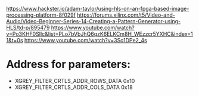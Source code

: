 https://www.hackster.io/adam-taylor/using-hls-on-an-fpga-based-image-processing-platform-8f029f
https://forums.xilinx.com/t5/Video-and-Audio/Video-Beginner-Series-14-Creating-a-Pattern-Generator-using-HLS/td-p/895479
https://www.youtube.com/watch?v=Po3KHF0SlIc&list=PLo7bVbJhQ6qzK6ELKCm8H_WEzzcr5YXHC&index=11&t=0s
https://www.youtube.com/watch?v=3So1DPe2_4s


# Address for parameters:
- XGREY_FILTER_CRTLS_ADDR_ROWS_DATA 0x10
- XGREY_FILTER_CRTLS_ADDR_COLS_DATA 0x18
